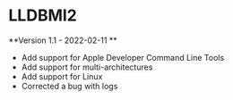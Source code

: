 # LLDBMI2

**Version 1.1 - 2022-02-11 **

- Add support for Apple Developer Command Line Tools
- Add support for multi-architectures
- Add support for Linux
- Corrected a bug with logs

